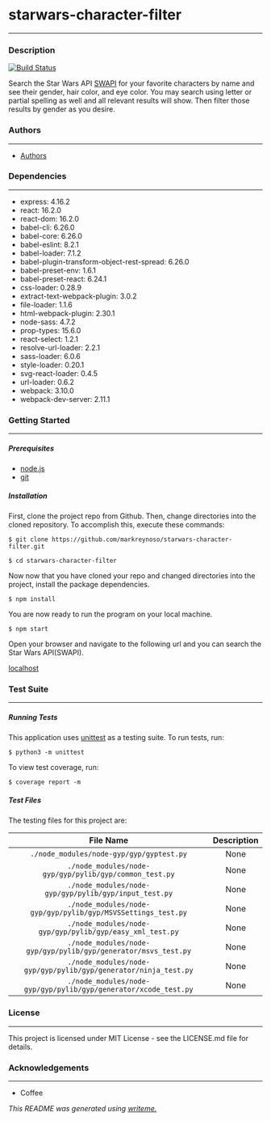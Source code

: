# starwars-character-filter
---
### Description
[![Build Status](https://travis-ci.org/markreynoso/starwars-character-filter.svg?branch=master)](https://travis-ci.org/markreynoso/starwars-character-filter)

Search the Star Wars API [SWAPI](https://swapi.co/) for your favorite characters by name and see their gender, hair color, and eye color. You may search using letter or partial spelling as well and all relevant results will show. Then filter those results by gender as you desire.

### Authors
---
* [Authors](https://github.com/markreynoso/starwars-character-filter)

### Dependencies
---
* express: 4.16.2
* react: 16.2.0
* react-dom: 16.2.0
* babel-cli: 6.26.0
* babel-core: 6.26.0
* babel-eslint: 8.2.1
* babel-loader: 7.1.2
* babel-plugin-transform-object-rest-spread: 6.26.0
* babel-preset-env: 1.6.1
* babel-preset-react: 6.24.1
* css-loader: 0.28.9
* extract-text-webpack-plugin: 3.0.2
* file-loader: 1.1.6
* html-webpack-plugin: 2.30.1
* node-sass: 4.7.2
* prop-types: 15.6.0
* react-select: 1.2.1
* resolve-url-loader: 2.2.1
* sass-loader: 6.0.6
* style-loader: 0.20.1
* svg-react-loader: 0.4.5
* url-loader: 0.6.2
* webpack: 3.10.0
* webpack-dev-server: 2.11.1

### Getting Started
---
##### *Prerequisites*
* [node.js](https://nodejs.org/en/download/)
* [git](https://git-scm.com/)

##### *Installation*
First, clone the project repo from Github. Then, change directories into the cloned repository. To accomplish this, execute these commands:

`$ git clone https://github.com/markreynoso/starwars-character-filter.git`

`$ cd starwars-character-filter`

Now now that you have cloned your repo and changed directories into the project, install the package dependencies.

`$ npm install`

You are now ready to run the program on your local machine.

`$ npm start`

Open your browser and navigate to the following url and you can search the Star Wars API(SWAPI).

[localhost](http://localhost:3000)

### Test Suite
---
##### *Running Tests*
This application uses [unittest](https://docs.python.org/3/library/unittest.html) as a testing suite. To run tests, run:

``$ python3 -m unittest``

To view test coverage, run:

``$ coverage report -m``
##### *Test Files*
The testing files for this project are:

| File Name | Description |
|:---:|:---:|
| `./node_modules/node-gyp/gyp/gyptest.py` | None |
| `./node_modules/node-gyp/gyp/pylib/gyp/common_test.py` | None |
| `./node_modules/node-gyp/gyp/pylib/gyp/input_test.py` | None |
| `./node_modules/node-gyp/gyp/pylib/gyp/MSVSSettings_test.py` | None |
| `./node_modules/node-gyp/gyp/pylib/gyp/easy_xml_test.py` | None |
| `./node_modules/node-gyp/gyp/pylib/gyp/generator/msvs_test.py` | None |
| `./node_modules/node-gyp/gyp/pylib/gyp/generator/ninja_test.py` | None |
| `./node_modules/node-gyp/gyp/pylib/gyp/generator/xcode_test.py` | None |

### License
---
This project is licensed under MIT License - see the LICENSE.md file for details.

### Acknowledgements
---
* Coffee

*This README was generated using [writeme.](https://github.com/chelseadole/write-me)*
